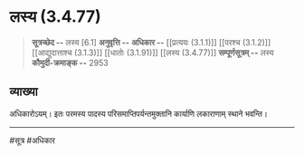 # लस्य (3.4.77)
> **सूत्रच्छेद --** लस्य [6.1]
> **अनुवृत्ति --** 
> **अधिकार --** [[प्रत्ययः (3.1.1)]] [[परश्च (3.1.2)]] [[आद्युदात्ताश्च (3.1.3)]] [[धातोः (3.1.91)]] [[लस्य (3.4.77)]]
> **सम्पूर्णसूत्रम् --** लस्य
> **कौमुदी-क्रमाङ्क --** 2953

## व्याख्या

अधिकारोऽयम्। इतः परमस्य पादस्य परिसमाप्तिपर्यन्तमुक्तानि कार्याणि लकाराणाम् स्थाने भवन्ति।

---
#सूत्र #अधिकार 